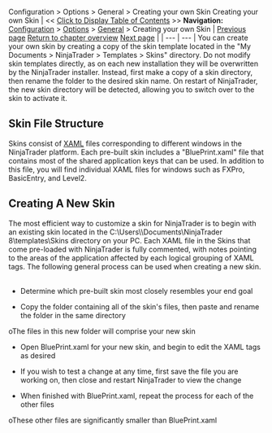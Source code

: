 ﻿
Configuration > Options > General > Creating your own Skin
Creating your own Skin
| << [Click to Display Table of Contents](creating_your_own_skin.md) >> **Navigation:**     [Configuration](configuration.md) > [Options](options.md) > [General](general_section.md) > Creating your own Skin | [Previous page](general_section.md) [Return to chapter overview](general_section.md) [Next page](enabling_disabling-multi-provi.md) |
| --- | --- |
You can create your own skin by creating a copy of the skin template located in the "My Documents > NinjaTrader > Templates > Skins" directory. Do not modify skin templates directly, as on each new installation they will be overwritten by the NinjaTrader installer. Instead, first make a copy of a skin directory, then rename the folder to the desired skin name. On restart of NinjaTrader, the new skin directory will be detected, allowing you to switch over to the skin to activate it.
 
## Skin File Structure
Skins consist of [XAML](https://msdn.microsoft.com/en-us/library/Cc295302.aspx) files corresponding to different windows in the NinjaTrader platform. Each pre-built skin includes a "BluePrint.xaml" file that contains most of the shared application keys that can be used. In addition to this file, you will find individual XAML files for windows such as FXPro, BasicEntry, and Level2. 
 
## Creating A New Skin
The most efficient way to customize a skin for NinjaTrader is to begin with an existing skin located in the C:\\Users\\<user>\\Documents\\NinjaTrader 8\\templates\\Skins directory on your PC. Each XAML file in the Skins that come pre-loaded with NinjaTrader is fully commented, with notes pointing to the areas of the application affected by each logical grouping of XAML tags. The following general process can be used when creating a new skin.
 
- Determine which pre-built skin most closely resembles your end goal

- Copy the folder containing all of the skin's files, then paste and rename the folder in the same directory

oThe files in this new folder will comprise your new skin

- Open BluePrint.xaml for your new skin, and begin to edit the XAML tags as desired

- If you wish to test a change at any time, first save the file you are working on, then close and restart NinjaTrader to view the change

- When finished with BluePrint.xaml, repeat the process for each of the other files 

oThese other files are significantly smaller than BluePrint.xaml
